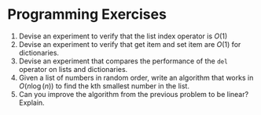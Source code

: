 Programming Exercises
=====================

1.  Devise an experiment to verify that the list index operator is
    $O(1)$
2.  Devise an experiment to verify that get item and set item are $O(1)$
    for dictionaries.
3.  Devise an experiment that compares the performance of the `del`
    operator on lists and dictionaries.
4.  Given a list of numbers in random order, write an algorithm that
    works in $O(n\log(n))$ to find the kth smallest number in the list.
5.  Can you improve the algorithm from the previous problem to be
    linear? Explain.


